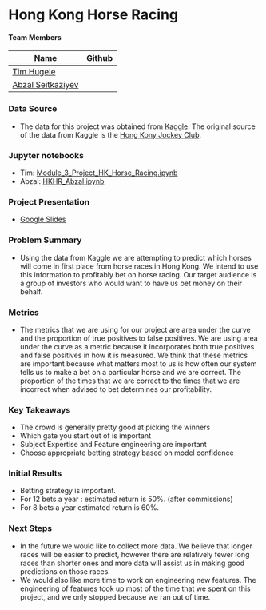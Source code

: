 # Hong Kong Horse Racing

#### Team Members

|Name     |  Github   | 
|---------|-----------------|
|[Tim Hugele](https://github.com/timhugele)
|[Abzal Seitkaziyev](https://github.com/xs-abzal)


### Data Source
* The data for this project was obtained from [Kaggle](https://www.kaggle.com/gdaley/hkracing). The original source of the data from Kaggle is the [Hong Kony Jockey Club](https://racing.hkjc.com/racing/english/index.aspx).

### Jupyter notebooks
* Tim: [Module_3_Project_HK_Horse_Racing.ipynb](https://github.com/timhugele/Hong_Kong_Horse_Racing/blob/master/Module_3_Project_HK_Horse_Racing.ipynb)
* Abzal: [HKHR_Abzal.ipynb](https://github.com/timhugele/Hong_Kong_Horse_Racing/blob/Abzal/HKHR_Abzal.ipynb)

### Project Presentation
* [Google Slides](https://docs.google.com/presentation/d/1equvB3q35yTqE2_hQVRzISJnZNZJ1_PD9xE36v_rqx0/edit?usp=sharing)


### Problem Summary
* Using the data from Kaggle we are attempting to predict which horses will come in first place from horse races in Hong Kong. We intend to use this information to profitably bet on horse racing. Our target audience is a group of investors who would want to have us bet money on their behalf.

### Metrics
* The metrics that we are using for our project are area under the curve and the proportion of true positives to false positives. We are using area under the curve as a metric because it incorporates both true positives and false positives in how it is measured. We think that these metrics are important because what matters most to us is how often our system tells us to make a bet on a particular horse and we are correct. The proportion of the times that we are correct to the times that we are incorrect when advised to bet determines our profitability.

### Key Takeaways
* The crowd is generally pretty good at picking the winners
* Which gate you start out of is important
* Subject Expertise and Feature engineering are important
* Choose appropriate betting strategy based on model confidence

### Initial Results
* Betting strategy is important.
* For 12 bets a year : estimated return is 50%. (after commissions)
* For 8 bets a year estimated return is 60%.

### Next Steps
* In the future we would like to collect more data. We believe that longer races will be easier to predict, however there are relatively fewer long races than shorter ones and more data will assist us in making good predictions on those races.
* We would also like more time to work on engineering new features. The engineering of features took up most of the time that we spent on this project, and we only stopped because we ran out of time. 




 





